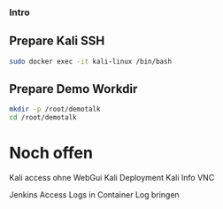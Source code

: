 ### Intro

## Prepare Kali SSH

```bash
sudo docker exec -it kali-linux /bin/bash
```

## Prepare Demo Workdir

```bash
mkdir -p /root/demotalk
cd /root/demotalk
```

# Noch offen

Kali access ohne WebGui
Kali Deployment
Kali Info VNC

Jenkins Access Logs in Container Log bringen
